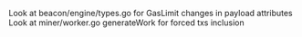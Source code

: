 Look at beacon/engine/types.go for GasLimit changes in payload attributes
Look at miner/worker.go generateWork for forced txs inclusion
